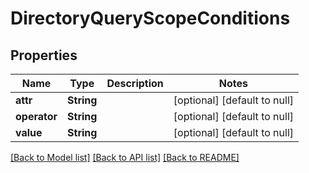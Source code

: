 # DirectoryQueryScopeConditions

## Properties
Name | Type | Description | Notes
------------ | ------------- | ------------- | -------------
**attr** | **String** |  | [optional] [default to null]
**operator** | **String** |  | [optional] [default to null]
**value** | **String** |  | [optional] [default to null]

[[Back to Model list]](../README.md#documentation-for-models) [[Back to API list]](../README.md#documentation-for-api-endpoints) [[Back to README]](../README.md)


